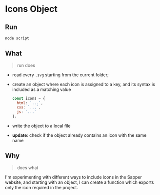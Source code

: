 # Icons Object

## Run

```bash
node script
```

## What

> run does

- read every `.svg` starting from the current folder;

- create an object where each icon is assigned to a key, and its syntax is included as a matching value

  ```js
  const icons = {
    html: `...`,
    css: `...`,
    js: `...`
  };
  ```

- write the object to a local file

- **update**: check if the object already contains an icon with the same name

## Why

> does what

I'm experimenting with different ways to include icons in the Sapper website, and starting with an object, I can create a function which exports only the icon required in the project.
